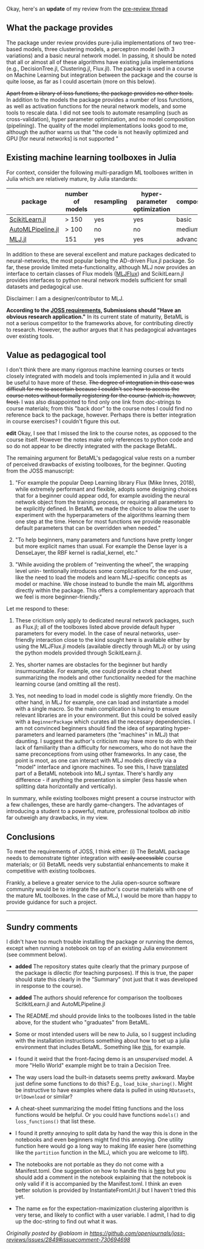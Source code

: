 Okay, here's an **update** of my review from the [pre-review thread](https://github.com/openjournals/joss-reviews/issues/2512)

## What the package provides

The package under review provides pure-julia implementations of two
tree-based models, three clustering models, a perceptron model (with 3
variations) and a basic neural network model. In passing, it should be
noted that all or almost all of these algorithms have existing julia
implementations (e.g., DecisionTree.jl, Clustering.jl, Flux.jl). The package
is used in a course on Machine Learning but integration between the
package and the course is quite loose, as far as I could ascertain
(more on this below).

~~Apart from a library of loss functions, the package provides no
other tools.~~ In addition to the models the package provides a number
of loss functions, as well as activation functions for the neural
network models, and some tools to rescale data. I did not see tools to
automate resampling (such as cross-validation), hyper parameter
optimization, and no model composition (pipelining). The quality of
the model implementations looks good to me, although the author warns
us that "the code is not heavily optimized and GPU [for neural
networks] is not supported "

## Existing machine learning toolboxes in Julia

For context, consider the following multi-paradigm ML
toolboxes written in Julia which are relatively mature, by Julia standards:

package          | number of models | resampling  | hyper-parameter optimization | composition
-----------------|------------------|-------------|------------------------------|-------------
[ScikitLearn.jl](https://github.com/cstjean/ScikitLearn.jl)   | > 150            | yes         | yes                          | basic
[AutoMLPipeline.jl](https://github.com/IBM/AutoMLPipeline.jl)| > 100            | no          | no                           | medium
[MLJ.jl](https://joss.theoj.org/papers/10.21105/joss.02704)           | 151              | yes         | yes                          | advanced

In addition to these are several excellent and mature packages
dedicated to neural-networks, the most popular being the AD-driven
Flux.jl package. So far, these provide limited meta-functionality,
although MLJ now provides an interface to certain classes of Flux
models ([MLJFlux](https://github.com/alan-turing-institute/MLJFlux.jl)) and
ScikitLearn.jl provides interfaces to python neural network models
sufficient for small datasets and pedagogical use.

Disclaimer: I am a designer/contributor to MLJ.

**According to the [JOSS requirements](https://joss.theoj.org/about),
Submissions should "Have an obvious research application."**  In its
current state of maturity, BetaML is not a serious competitor to the
frameworks above, for contributing directly to research. However, the
author argues that it has pedagogical advantages over existing tools.

## Value as pedagogical tool

I don't think there are many rigorous machine learning courses or
texts closely integrated with models and tools implemented in julia
and it would be useful to have more of these. ~~The degree of
integration in this case was difficult for me to ascertain because I
couldn't see how to access the course notes without formally
registering for the course (which is, however, free).~~ I was also
disappointed to find only one link from doc-strings to course
materials; from this "back door" to the course notes I could find no
reference back to the package, however. Perhaps there is better
integration in course exercises? I couldn't figure this out.

**edit** Okay, I see that I missed the link to the course notes, as
opposed to the course itself. However the notes make only references
to python code and so do not appear to be directly integrated with the
package BetaML.

The remaining argument for BetaML's pedagogical value rests on a
number of perceived drawbacks of existing toolboxes, for the
beginner. Quoting from the JOSS manuscript:

1. "For example the popular Deep Learning library Flux (Mike Innes,
   2018), while extremely performant and flexible, adopts some
   designing choices that for a beginner could appear odd, for example
   avoiding the neural network object from the training process, or
   requiring all parameters to be explicitly defined. In BetaML we
   made the choice to allow the user to experiment with the
   hyperparameters of the algorithms learning them one step at the
   time. Hence for most functions we provide reasonable default
   parameters that can be overridden when needed."

2. "To help beginners, many parameters and functions have pretty
   longer but more explicit names than usual. For example the Dense
   layer is a DenseLayer, the RBF kernel is radial_kernel, etc."

3. "While avoiding the problem of “reinventing the wheel”, the
   wrapping level unin- tentionally introduces some complications for
   the end-user, like the need to load the models and learn
   MLJ-specific concepts as model or machine.  We chose instead to
   bundle the main ML algorithms directly within the package. This
   offers a complementary approach that we feel is more
   beginner-friendly."

Let me respond to these:

1. These cricitism only apply to dedicated neural network
   packages, such as Flux.jl; all of the toolboxes listed
   above provide default hyper parameters for every model. In the case
   of neural networks, user-friendly interaction close to the kind
   sought here is available either by using the MLJFlux.jl models
   (available directly through MLJ) or by using the python models
   provided through ScikitLearn.jl.

2. Yes, shorter names are obstacles for the beginner but hardly
   insurmountable. For example, one could provide a cheat sheet
   summarizing the models and other functionality needed for the
   machine learning course (and omitting all the rest).

3. Yes, not needing to load in model code is slightly more
   friendly. On the other hand, in MLJ for example, one can load and
   instantiate a model with a single macro. So the main complication
   is having to ensure relevant libraries are in your environment. But
   this could be solved easily with a `BeginnerPackage` which curates
   all the necessary dependencies. I am not convinced beginners should
   find the idea of separating hyper-parameters and learned parameters
   (the "machines" in MLJ) that daunting. I suggest the author's
   criticism may have more to do with their lack of familiarity than a
   difficulty for newcomers, who do not have the same preconceptions
   from using other frameworks. In any case, the point is moot, as one
   can interact with MLJ models directly via a "model" interface and
   ignore machines. To see this, I have
   [translated](https://github.com/ablaom/ForBetaMLReview) part of a
   BetaML notebook into MLJ syntax. There's hardly any difference - if
   anything the presentation is simpler (less hassle when splitting
   data horizontally and vertically).

In summary, while existing toolboxes might present a course instructor
with a few challenges, these are hardly game-changers. The advantages of
introducing a student to a powerful, mature, professional toolbox *ab*
*initio* far outweigh any drawbacks, in my view.

## Conclusions

To meet the requirements of JOSS, I think either: (i) The BetaML
package needs to demonstrate tighter integration with ~~easily
accessible~~ course materials; or (ii) BetaML needs very substantial
enhancements to make it competitive with existing toolboxes.

Frankly, a believe a greater service to the Julia open-source software
community would be to integrate the author's course materials with one
of the mature ML toolboxes. In the case of MLJ, I would be more than
happy to provide guidance for such a project.

---

## Sundry comments

I didn't have too much trouble installing the package or running the
demos, except when running a notebook on top of an existing Julia
environment (see commment below).

- **added** The repository states quite clearly that the primary
  purpose of the package is dilectic (for teaching purposes). If this
  is true, the paper should state this clearly in the "Summary" (not
  just that it was developed in response to the course).

- **added** The authors should reference for comparison the toolboxes
  ScitkitLearn.jl and AutoMLPipeline.jl

- The README.md should provide links to the toolboxes listed in
  the table above, for the student who "graduates" from BetaML.

- Some or most intended users will be new to Julia, so I suggest
  including with the installation instructions something about how to
  set up a julia environment that includes BetaML. Something like
  [this](https://alan-turing-institute.github.io/MLJ.jl/dev/#Installation-1), for example.

- I found it weird that the front-facing demo is an *unsupervised*
  model. A more "Hello World" example might be to train a Decision
  Tree.

- The way users load the built-in datasets seems pretty awkward. Maybe
  just define some functions to do this? E.g.,
  `load_bike_sharing()`. Might be instructive to have examples where
  data is pulled in using `RDatasets`, `UrlDownload` or similar?

- A cheat-sheet summarizing the model fitting functions and the loss
  functions would be helpful. Or you could have functions `models()` and
  `loss_functions()` that list these.

- I found it pretty annoying to split data by hand the way this is
  done in the notebooks and even beginners might find this
  annoying. One utility function here would go a long way to making
  life easier here (something like the `partition` function in the
  MLJ, which you are welcome to lift).

- The notebooks are not portable as they do not come with a
  Manifest.toml. One suggestion on how to handle this is
  [here](https://github.com/ablaom/ForBetaMLReview/blob/main/bike_sharing.ipynb)
  but you should add a comment in the notebook explaining that the
  notebook is only valid if it is accompanied by the Manifest.toml. I
  think an even better solution is provided by InstantiateFromUrl.jl
  but I haven't tried this yet.

- The name `em` for the expectation-maximization clustering algorithm
  is very terse, and likely to conflict with a user variable.  I admit, I had
  to dig up the doc-string to find out what it was.

_Originally posted by @ablaom in https://github.com/openjournals/joss-reviews/issues/2849#issuecomment-730694698_
